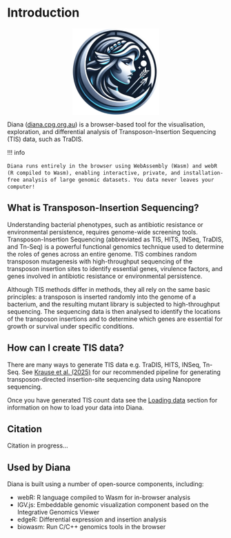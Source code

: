# Introduction

<img src="./images/logo.webp" alt="logo" width="200" style="align: center; margin: auto; display: block;"/>

Diana ([diana.cpg.org.au](https://diana.cpg.org.au/)) is a browser-based tool for the visualisation, exploration, and differential analysis of Transposon-Insertion Sequencing (TIS) data, such as TraDIS.

!!! info

    Diana runs entirely in the browser using WebAssembly (Wasm) and webR (R compiled to Wasm), enabling interactive, private, and installation-free analysis of large genomic datasets. You data never leaves your computer!

## What is Transposon-Insertion Sequencing?

Understanding bacterial phenotypes, such as antibiotic resistance or environmental persistence, requires genome-wide screening tools. Transposon-Insertion Sequencing (abbreviated as TIS, HITS, INSeq, TraDIS, and Tn-Seq) is a powerful functional genomics technique used to determine the roles of genes across an entire genome. TIS combines random transposon mutagenesis with high-throughput sequencing of the transposon insertion sites to identify essential genes, virulence factors, and genes involved in antibiotic resistance or environmental persistence.

Although TIS methods differ in methods, they all rely on the same basic principles: a transposon is inserted randomly into the genome of a bacterium, and the resulting mutant library is subjected to high-throughput sequencing. The sequencing data is then analysed to identify the locations of the transposon insertions and to determine which genes are essential for growth or survival under specific conditions.

## How can I create TIS data?

There are many ways to generate TIS data e.g. TraDIS, HITS, INSeq, Tn-Seq. See [Krause et al. (2025)](https://www.biorxiv.org/content/10.1101/2025.03.03.641140v1.abstract) for our recommended pipeline for generating transposon-directed insertion-site sequencing data using Nanopore sequencing.

Once you have generated TIS count data see the [Loading data](/docs/data/) section for information on how to load your data into Diana.

## Citation

Citation in progress...

## Used by Diana

Diana is built using a number of open-source components, including:

- webR: R language compiled to Wasm for in-browser analysis
- IGV.js: Embeddable genomic visualization component based on the Integrative Genomics Viewer
- edgeR: Differential expression and insertion analysis
- biowasm: Run C/C++ genomics tools in the browser
